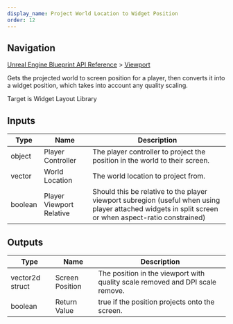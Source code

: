 ```yaml
---
display_name: Project World Location to Widget Position
order: 12
---
```

## Navigation

[Unreal Engine Blueprint API Reference](https://dev.epicgames.com/documentation/en-us/unreal-engine/BlueprintAPI) > [Viewport](https://dev.epicgames.com/documentation/en-us/unreal-engine/BlueprintAPI/Viewport)

Gets the projected world to screen position for a player, then converts it into a widget
position, which takes into account any quality scaling.

Target is Widget Layout Library

## Inputs

| Type | Name | Description |
| --- | --- | --- |
| object | Player Controller | The player controller to project the position in the world to their screen. |
| vector | World Location | The world location to project from. |
| boolean | Player Viewport Relative | Should this be relative to the player viewport subregion (useful when using player attached widgets in split screen or when aspect-ratio constrained) |

## Outputs

| Type | Name | Description |
| --- | --- | --- |
| vector2d struct | Screen Position | The position in the viewport with quality scale removed and DPI scale remove. |
| boolean | Return Value | true if the position projects onto the screen. |
